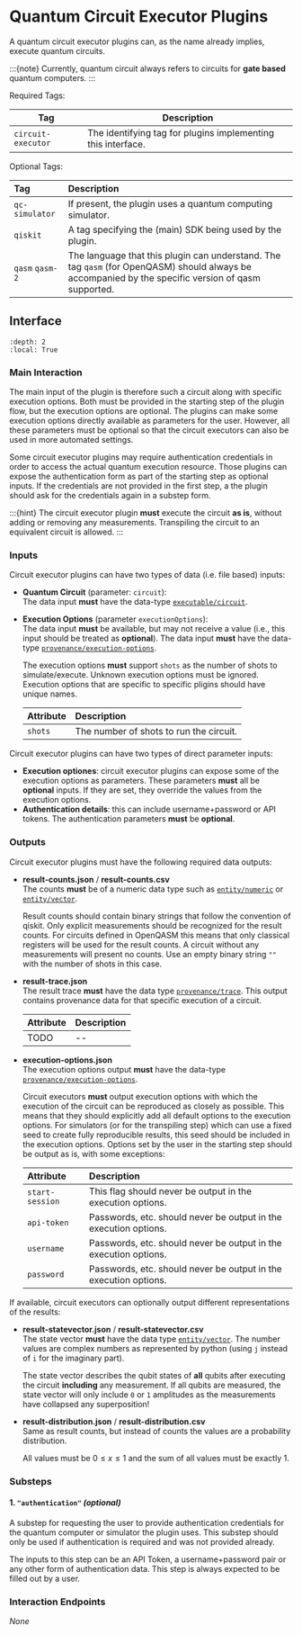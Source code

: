 # Quantum Circuit Executor Plugins

A quantum circuit executor plugins can, as the name already implies, execute quantum circuits.

:::{note}
Currently, quantum circuit always refers to circuits for **gate based** quantum computers.
:::


Required Tags:

| Tag                   | Description |
|-----------------------|-------------|
| `circuit-executor`    | The identifying tag for plugins implementing this interface.     |

Optional Tags:

| Tag               | Description |
|:------------------|:------------|
| `qc-simulator`    | If present, the plugin uses a quantum computing simulator.      |
| `qiskit`          | A tag specifying the (main) SDK being used by the plugin.      |
| `qasm` `qasm-2`   | The language that this plugin can understand. The tag `qasm` (for OpenQASM) should always be accompanied by the specific version of qasm supported.     |



## Interface

```{contents}
:depth: 2
:local: True
```


### Main Interaction

The main input of the plugin is therefore such a circuit along with specific execution options.
Both must be provided in the starting step of the plugin flow, but the execution options are optional.
The plugins can make some execution options directly available as parameters for the user.
However, all these parameters must be optional so that the circuit executors can also be used in more automated settings.

Some circuit executor plugins may require authentication credentials in order to access the actual quantum execution resource.
Those plugins can expose the authentication form as part of the starting step as optional inputs.
If the credentials are not provided in the first step, a the plugin should ask for the credentials again in a substep form.

:::{hint}
The circuit executor plugin **must** execute the circuit **as is**, without adding or removing any measurements.
Transpiling the circuit to an equivalent circuit is allowed.
:::


### Inputs

Circuit executor plugins can have two types of data (i.e. file based) inputs:

 *  **Quantum Circuit** (parameter: `circuit`):\
    The data input **must** have the data-type [`executable/circuit`](../data-formats/examples/executables.rst#executable-circuit).
 *  **Execution Options** (parameter `executionOptions`):\
    The data input **must** be available, but may not receive a value (i.e., this input should be treated as **optional**).
    The data input **must** have the data-type [`provenance/execution-options`](../data-formats/examples/provenance.rst#provenance-execution-options).

    The execution options **must** support `shots` as the number of shots to simulate/execute.
    Unknown execution options must be ignored.
    Execution options that are specific to specific pligins should have unique names.

    | Attribute | Description                                      |
    |:----------|:-------------------------------------------------|
    | `shots`   | The number of shots to run the circuit.          |


Circuit executor plugins can have two types of direct parameter inputs:

 *  **Execution optiones**: circuit executor plugins can expose some of the execution options as parameters.
    These parameters **must** all be **optional** inputs.
    If they are set, they override the values from the execution options.
 *  **Authentication details**: this can include username+password or API tokens.
    The authentication parameters **must** be **optional**.

### Outputs

Circuit executor plugins must have the following required data outputs:

 *  **result-counts.json** / **result-counts.csv**\
    The counts **must** be of a numeric data type such as [`entity/numeric`](../data-formats/examples/entities.rst#entity-numeric) or [`entity/vector`](../data-formats/examples/entities.rst#entity-vector).

    Result counts should contain binary strings that follow the convention of qiskit.
    Only explicit measurements should be recognized for the result counts.
    For circuits defined in OpenQASM this means that only classical registers will be used for the result counts.
    A circuit without any measurements will present no counts.
    Use an empty binary string `""` with the number of shots in this case.
 *  **result-trace.json**\
    The result trace **must** have the data type [`provenance/trace`](../data-formats/examples/provenance.rst#provenance-trace).
    This output contains provenance data for that specific execution of a circuit.

    | Attribute | Description |
    |:----------|:------------|
    | TODO      | --          |
 *  **execution-options.json**\
    The execution options output **must** have the data-type [`provenance/execution-options`](../data-formats/examples/provenance.rst#provenance-execution-options).

    Circuit executors **must** output execution options with which the execution of the circuit can be reproduced as closely as possible.
    This means that they should explicitly add all default options to the execution options.
    For simulators (or for the transpiling step) which can use a fixed seed to create fully reproducible results, this seed should be included in the execution options.
    Options set by the user in the starting step should be output as is, with some exceptions:

    | Attribute         | Description |
    |:------------------|:------------|
    | `start-session`   | This flag should never be output in the execution options.           |
    | `api-token`       | Passwords, etc. should never be output in the execution options.     |
    | `username`        | Passwords, etc. should never be output in the execution options.     |
    | `password`        | Passwords, etc. should never be output in the execution options.     |


If available, circuit executors can optionally output different representations of the results:

 *  **result-statevector.json** / **result-statevector.csv**\
    The state vector **must** have the data type [`entity/vector`](../data-formats/examples/entities.rst#entity-vector).
    The number values are complex numbers as represented by python (using `j` instead of `i` for the imaginary part).

    The state vector describes the qubit states of **all** qubits after executing the circuit **including** any measurement.
    If all qubits are measured, the state vector will only include `0` or `1` amplitudes as the measurements have collapsed any superposition!
 *  **result-distribution.json** / **result-distribution.csv**\
    Same as result counts, but instead of counts the values are a probability distribution.

    All values must be $0 \leq x \leq 1$ and the sum of all values must be exactly $1$.


### Substeps

#### 1. `"authentication"` *(optional)*

A substep for requesting the user to provide authentication credentials for the quantum computer or simulator the plugin uses.
This substep should only be used if authentication is required and was not provided already.

The inputs to this step can be an API Token, a username+password pair or any other form of authentication data.
This step is always expected to be filled out by a user.

### Interaction Endpoints

*None*




